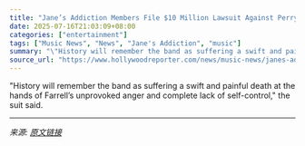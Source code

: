 ```yaml
---
title: "Jane’s Addiction Members File $10 Million Lawsuit Against Perry Farrell Over 2024 Stage Altercation"
date: 2025-07-16T21:03:09+08:00
categories: ["entertainment"]
tags: ["Music News", "News", "Jane's Addiction", "music"]
summary: "\"History will remember the band as suffering a swift and painful death at the hands of Farrell’s unprovoked anger and complete lack of self-control,\" the suit said."
source_url: "https://www.hollywoodreporter.com/news/music-news/janes-addiction-members-file-lawsuit-against-perry-farrell-1236317526/"
---
```


"History will remember the band as suffering a swift and painful death at the hands of Farrell’s unprovoked anger and complete lack of self-control," the suit said.

---

*来源: [原文链接](https://www.hollywoodreporter.com/news/music-news/janes-addiction-members-file-lawsuit-against-perry-farrell-1236317526/)*
